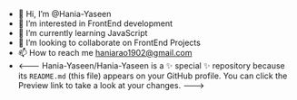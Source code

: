 - 👋 Hi, I’m @Hania-Yaseen
- 👀 I’m interested in FrontEnd development
- 🌱 I’m currently learning JavaScript
- 💞️ I’m looking to collaborate on FrontEnd Projects
-  📫 How to reach me haniarao1902@gmail.com
-  <---
Hania-Yaseen/Hania-Yaseen is a ✨ special ✨ repository because its `README.md` (this file) appears on your GitHub profile.
You can click the Preview link to take a look at your changes.
--->

